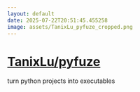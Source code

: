 ```yaml
---
layout: default
date: 2025-07-22T20:51:45.455258
image: assets/TanixLu_pyfuze_cropped.png
---
```


# [TanixLu/pyfuze](https://github.com/TanixLu/pyfuze)

turn python projects into executables
